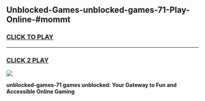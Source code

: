 
## Unblocked-Games-unblocked-games-71-Play-Online-#mommt
<h3>
<a href="https://premium.freeplayer.one?title=unblocked-games-71&ref=27F">CLICK TO PLAY</a></h3>
<hr>

<h3>
<a href="https://premium.freeplayer.one?title=unblocked-games-71&ref=27F">CLICK 2 PLAY</a>
  
</h3>

<a href="https://premium.freeplayer.one?title=unblocked-games-71&ref=27F"><img src="https://clearcache.store/games.png"></a>


**unblocked-games-71 games unblocked: Your Gateway to Fun and Accessible Online Gaming**
